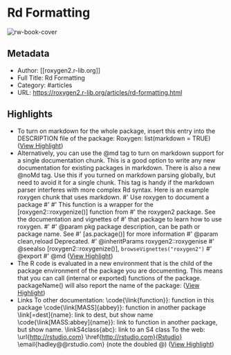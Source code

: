 # Rd Formatting

![rw-book-cover](https://readwise-assets.s3.amazonaws.com/static/images/article4.6bc1851654a0.png)

## Metadata
- Author: [[roxygen2.r-lib.org]]
- Full Title: Rd Formatting
- Category: #articles
- URL: https://roxygen2.r-lib.org/articles/rd-formatting.html

## Highlights
- To turn on markdown for the whole package, insert this entry into the DESCRIPTION file of the package:
  Roxygen: list(markdown = TRUE) ([View Highlight](https://instapaper.com/read/1360305162/14737192))
- Alternatively, you can use the @md tag to turn on markdown support for a single documentation chunk. This is a good option to write any new documentation for existing packages in markdown.
  There is also a new @noMd tag. Use this if you turned on markdown parsing globally, but need to avoid it for a single chunk. This tag is handy if the markdown parser interferes with more complex Rd syntax.
  Here is an example roxygen chunk that uses markdown.
  #' Use roxygen to document a package
  #'
  #' This function is a wrapper for the [roxygen2::roxygenize()] function from
  #' the roxygen2 package. See the documentation and vignettes of
  #' that package to learn how to use roxygen.
  #'
  #' @param pkg package description, can be path or package name. See
  #' [as.package()] for more information
  #' @param clean,reload Deprecated.
  #' @inheritParams roxygen2::roxygenise
  #' @seealso [roxygen2::roxygenize()], `browseVignettes("roxygen2")`
  #' @export
  #' @md ([View Highlight](https://instapaper.com/read/1360305162/14737196))
- The R code is evaluated in a new environment that is the child of the package environment of the package you are documenting. This means that you can call (internal or exported) functions of the package. packageName() will also report the name of the package: ([View Highlight](https://instapaper.com/read/1360305162/14737202))
- Links
  To other documentation:
  \code{\link{function}}: function in this package
  \code{\link[MASS]{abbey}}: function in another package
  \link[=dest]{name}: link to dest, but show name
  \code{\link[MASS:abbey]{name}}: link to function in another package, but show name.
  \linkS4class{abc}: link to an S4 class
  To the web:
  \url{http://rstudio.com}
  \href{http://rstudio.com}{Rstudio}
  \email{hadley@@rstudio.com} (note the doubled @) ([View Highlight](https://instapaper.com/read/1360305162/14737205))
